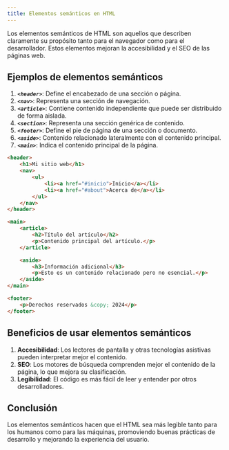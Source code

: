 ```yaml
---
title: Elementos semánticos en HTML
---
```


Los elementos semánticos de HTML son aquellos que describen claramente su propósito tanto para el navegador como para el desarrollador. Estos elementos mejoran la accesibilidad y el SEO de las páginas web.

## Ejemplos de elementos semánticos

1. ***`<header>`***: Define el encabezado de una sección o página.
2. ***`<nav>`***: Representa una sección de navegación.
3. ***`<article>`***: Contiene contenido independiente que puede ser distribuido de forma aislada.
4. ***`<section>`***: Representa una sección genérica de contenido.
5. ***`<footer>`***: Define el pie de página de una sección o documento.
6. ***`<aside>`***: Contenido relacionado lateralmente con el contenido principal.
7. ***`<main>`***: Indica el contenido principal de la página.

```html
<header>
    <h1>Mi sitio web</h1>
    <nav>
        <ul>
            <li><a href="#inicio">Inicio</a></li>
            <li><a href="#about">Acerca de</a></li>
        </ul>
    </nav>
</header>

<main>
    <article>
        <h2>Título del artículo</h2>
        <p>Contenido principal del artículo.</p>
    </article>

    <aside>
        <h3>Información adicional</h3>
        <p>Esto es un contenido relacionado pero no esencial.</p>
    </aside>
</main>

<footer>
    <p>Derechos reservados &copy; 2024</p>
</footer>
```

## Beneficios de usar elementos semánticos

1. **Accesibilidad**: Los lectores de pantalla y otras tecnologías asistivas pueden interpretar mejor el contenido.
2. **SEO**: Los motores de búsqueda comprenden mejor el contenido de la página, lo que mejora su clasificación.
3. **Legibilidad**: El código es más fácil de leer y entender por otros desarrolladores.

## Conclusión

Los elementos semánticos hacen que el HTML sea más legible tanto para los humanos como para las máquinas, promoviendo buenas prácticas de desarrollo y mejorando la experiencia del usuario.

